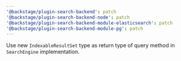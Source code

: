 ```yaml
---
'@backstage/plugin-search-backend': patch
'@backstage/plugin-search-backend-node': patch
'@backstage/plugin-search-backend-module-elasticsearch': patch
'@backstage/plugin-search-backend-module-pg': patch
---
```


Use new `IndexableResultSet` type as return type of query method in `SearchEngine` implementation.
